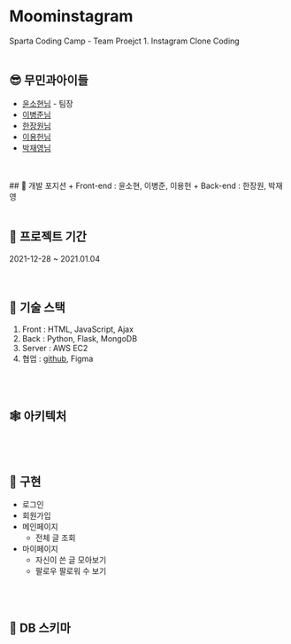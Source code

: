 # Moominstagram

Sparta Coding Camp - Team Proejct 1. Instagram Clone Coding
<br>
<br>

## 😎 무민과아이들 
* [윤소현님](https://github.com/YoonSeohyeon) - 팀장
* [이병준님](https://github.com/dugadak)
* [한장원님](https://github.com/HANJANGWON)
* [이용헌님](https://github.com/yongheon-Lee)
* [박재영님](https://github.com/devjcode)  
<br>
<br>
## 🦴 개발 포지션
+ Front-end : 윤소현, 이병준, 이용헌
+ Back-end : 한장원, 박재영  
<br>
<br>

## 📆 프로젝트 기간
2021-12-28 ~ 2021.01.04  
<br>
<br>
## 🤖 기술 스택
1. Front : HTML, JavaScript, Ajax
2. Back : Python, Flask, MongoDB
3. Server : AWS EC2
4. 협업 : [github](https://github.com/MoominAndChildrenTeam/), Figma  

<br>
<br>

## 🕸 아키텍처  

<br>
<br>

## 🙉 구현
- 로그인
- 회원가입
- 메인페이지
  + 전체 글 조회
- 마이페이지
  + 자신이 쓴 글 모아보기
  + 팔로우 팔로워 수 보기  

<br>
<br>

## 🎈 DB 스키마  

<br>
<br>



